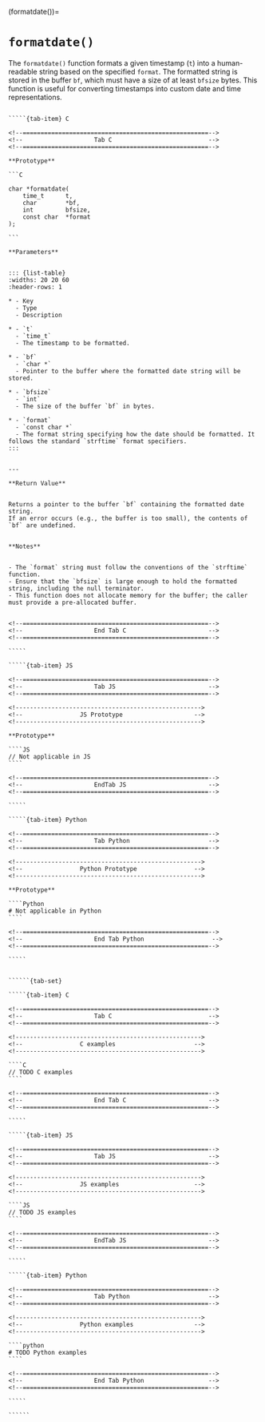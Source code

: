 <!-- ============================================================== -->
(formatdate())=
# `formatdate()`
<!-- ============================================================== -->


The `formatdate()` function formats a given timestamp (`t`) into a human-readable string based on the specified `format`. 
The formatted string is stored in the buffer `bf`, which must have a size of at least `bfsize` bytes. 
This function is useful for converting timestamps into custom date and time representations.


<!------------------------------------------------------------>
<!--                    Prototypes                          -->
<!------------------------------------------------------------>

``````{tab-set}

`````{tab-item} C

<!--====================================================-->
<!--                    Tab C                           -->
<!--====================================================-->

**Prototype**

```C

char *formatdate(
    time_t      t,
    char        *bf,
    int         bfsize,
    const char  *format
);

```

**Parameters**


::: {list-table}
:widths: 20 20 60
:header-rows: 1

* - Key
  - Type
  - Description

* - `t`
  - `time_t`
  - The timestamp to be formatted.

* - `bf`
  - `char *`
  - Pointer to the buffer where the formatted date string will be stored.

* - `bfsize`
  - `int`
  - The size of the buffer `bf` in bytes.

* - `format`
  - `const char *`
  - The format string specifying how the date should be formatted. It follows the standard `strftime` format specifiers.
:::


---

**Return Value**


Returns a pointer to the buffer `bf` containing the formatted date string. 
If an error occurs (e.g., the buffer is too small), the contents of `bf` are undefined.


**Notes**


- The `format` string must follow the conventions of the `strftime` function.
- Ensure that the `bfsize` is large enough to hold the formatted string, including the null terminator.
- This function does not allocate memory for the buffer; the caller must provide a pre-allocated buffer.


<!--====================================================-->
<!--                    End Tab C                       -->
<!--====================================================-->

`````

`````{tab-item} JS

<!--====================================================-->
<!--                    Tab JS                          -->
<!--====================================================-->

<!---------------------------------------------------->
<!--                JS Prototype                    -->
<!---------------------------------------------------->

**Prototype**

````JS
// Not applicable in JS
````

<!--====================================================-->
<!--                    EndTab JS                       -->
<!--====================================================-->

`````

`````{tab-item} Python

<!--====================================================-->
<!--                    Tab Python                      -->
<!--====================================================-->

<!---------------------------------------------------->
<!--                Python Prototype                -->
<!---------------------------------------------------->

**Prototype**

````Python
# Not applicable in Python
````

<!--====================================================-->
<!--                    End Tab Python                   -->
<!--====================================================-->

`````

``````

<!------------------------------------------------------------>
<!--                    Examples                            -->
<!------------------------------------------------------------>

```````{dropdown} Examples

``````{tab-set}

`````{tab-item} C

<!--====================================================-->
<!--                    Tab C                           -->
<!--====================================================-->

<!---------------------------------------------------->
<!--                C examples                      -->
<!---------------------------------------------------->

````C
// TODO C examples
````

<!--====================================================-->
<!--                    End Tab C                       -->
<!--====================================================-->

`````

`````{tab-item} JS

<!--====================================================-->
<!--                    Tab JS                          -->
<!--====================================================-->

<!---------------------------------------------------->
<!--                JS examples                     -->
<!---------------------------------------------------->

````JS
// TODO JS examples
````

<!--====================================================-->
<!--                    EndTab JS                       -->
<!--====================================================-->

`````

`````{tab-item} Python

<!--====================================================-->
<!--                    Tab Python                      -->
<!--====================================================-->

<!---------------------------------------------------->
<!--                Python examples                 -->
<!---------------------------------------------------->

````python
# TODO Python examples
````

<!--====================================================-->
<!--                    End Tab Python                  -->
<!--====================================================-->

`````

``````

```````

